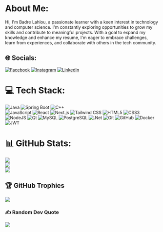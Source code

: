 #  About Me:
Hi, I'm Badre Lahlou, a passionate learner with a keen interest in technology and computer science. I'm constantly exploring opportunities to grow my skills and contribute to meaningful projects. With a goal to expand my knowledge and enhance my resume, I'm eager to embrace challenges, learn from experiences, and collaborate with others in the tech community.


## 🌐 Socials:
[![Facebook](https://img.shields.io/badge/Facebook-%231877F2.svg?logo=Facebook&logoColor=white)](https://facebook.com/Badre.Lhlou) [![Instagram](https://img.shields.io/badge/Instagram-%23E4405F.svg?logo=Instagram&logoColor=white)](https://instagram.com/badr-lhlou) [![LinkedIn](https://img.shields.io/badge/LinkedIn-%230077B5.svg?logo=linkedin&logoColor=white)](https://linkedin.com/in/badre-lahlou) 

# 💻 Tech Stack:
![Java](https://img.shields.io/badge/java-%23ED8B00.svg?style=for-the-badge&logo=openjdk&logoColor=white) 
![Spring Boot](https://img.shields.io/badge/Spring%20Boot-%236DB33F.svg?style=for-the-badge&logo=spring&logoColor=white) 
![C++](https://img.shields.io/badge/c++-%2300599C.svg?style=for-the-badge&logo=c%2B%2B&logoColor=white)  
![JavaScript](https://img.shields.io/badge/javascript-%23323330.svg?style=for-the-badge&logo=javascript&logoColor=%23F7DF1E) 
![React](https://img.shields.io/badge/React-%2361DAFB.svg?style=for-the-badge&logo=react&logoColor=white) 
![Next.js](https://img.shields.io/badge/Next.js-%23000000.svg?style=for-the-badge&logo=nextdotjs&logoColor=white) 
![Tailwind CSS](https://img.shields.io/badge/Tailwind%20CSS-%2338B2AC.svg?style=for-the-badge&logo=tailwind-css&logoColor=white) 
![HTML5](https://img.shields.io/badge/html5-%23E34F26.svg?style=for-the-badge&logo=html5&logoColor=white) 
![CSS3](https://img.shields.io/badge/css3-%231572B6.svg?style=for-the-badge&logo=css3&logoColor=white) 
![NodeJS](https://img.shields.io/badge/node.js-6DA55F?style=for-the-badge&logo=node.js&logoColor=white) 
![Qt](https://img.shields.io/badge/Qt-%23217346.svg?style=for-the-badge&logo=Qt&logoColor=white) 
![MySQL](https://img.shields.io/badge/mysql-4479A1.svg?style=for-the-badge&logo=mysql&logoColor=white) 
![PostgreSQL](https://img.shields.io/badge/PostgreSQL-%23336791.svg?style=for-the-badge&logo=postgresql&logoColor=white) 
![.Net](https://img.shields.io/badge/.NET-5C2D91?style=for-the-badge&logo=.net&logoColor=white) 
![Git](https://img.shields.io/badge/git-%23F05033.svg?style=for-the-badge&logo=git&logoColor=white) 
![GitHub](https://img.shields.io/badge/github-%23121011.svg?style=for-the-badge&logo=github&logoColor=white) 
![Docker](https://img.shields.io/badge/Docker-%232496ED.svg?style=for-the-badge&logo=docker&logoColor=white) 
![JWT](https://img.shields.io/badge/JWT-black?style=for-the-badge&logo=JSON%20web%20tokens)
# 📊 GitHub Stats:
![](https://github-readme-stats.vercel.app/api?username=BadreLahlou&theme=dark&hide_border=false&include_all_commits=false&count_private=false)<br/>
![](https://github-readme-streak-stats.herokuapp.com/?user=BadreLahlou&theme=dark&hide_border=false)<br/>
![](https://github-readme-stats.vercel.app/api/top-langs/?username=BadreLahlou&theme=dark&hide_border=false&include_all_commits=false&count_private=false&layout=compact)

## 🏆 GitHub Trophies
![](https://github-profile-trophy.vercel.app/?username=BadreLahlou&theme=radical&no-frame=false&no-bg=true&margin-w=4)

### ✍️ Random Dev Quote
![](https://quotes-github-readme.vercel.app/api?type=horizontal&theme=radical)


